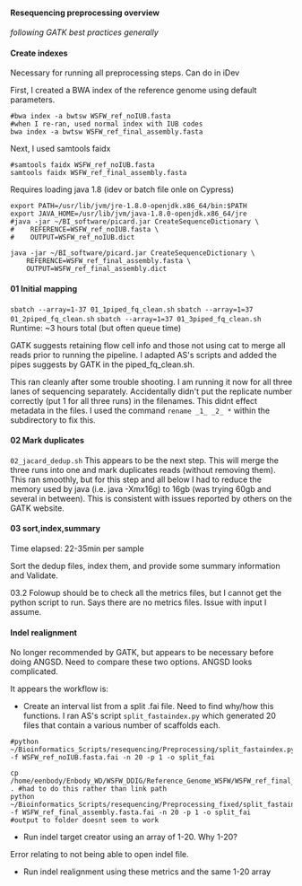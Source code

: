 #### Resequencing preprocessing overview
*following GATK best practices generally*

#### Create indexes
Necessary for running all preprocessing steps. Can do in iDev

First, I created a BWA index of the reference genome using default parameters.
```
#bwa index -a bwtsw WSFW_ref_noIUB.fasta
#when I re-ran, used normal index with IUB codes
bwa index -a bwtsw WSFW_ref_final_assembly.fasta
```

Next, I used samtools faidx
```
#samtools faidx WSFW_ref_noIUB.fasta
samtools faidx WSFW_ref_final_assembly.fasta
```

Requires loading java 1.8 (idev or batch file onle on Cypress)

```
export PATH=/usr/lib/jvm/jre-1.8.0-openjdk.x86_64/bin:$PATH
export JAVA_HOME=/usr/lib/jvm/java-1.8.0-openjdk.x86_64/jre
#java -jar ~/BI_software/picard.jar CreateSequenceDictionary \
#    REFERENCE=WSFW_ref_noIUB.fasta \
#    OUTPUT=WSFW_ref_noIUB.dict

java -jar ~/BI_software/picard.jar CreateSequenceDictionary \
    REFERENCE=WSFW_ref_final_assembly.fasta \
    OUTPUT=WSFW_ref_final_assembly.dict
```

#### 01 Initial mapping
`sbatch --array=1-37 01_1piped_fq_clean.sh`
`sbatch --array=1=37 01_2piped_fq_clean.sh`
`sbatch --array=1=37 01_3piped_fq_clean.sh`
Runtime: ~3 hours total (but often queue time)

GATK suggests retaining flow cell info and those not using cat to merge all reads prior to running the pipeline. I adapted AS's scripts and added the pipes suggests by GATK in the piped_fq_clean.sh.

This ran cleanly after some trouble shooting. I am running it now for all three lanes of sequencing separately. Accidentally didn't put the replicate number correctly (put 1 for all three runs) in the filenames. This didnt effect metadata in the files. I used the command `rename _1_ _2_ *` within the subdirectory to fix this.

#### 02 Mark duplicates
`02_jacard_dedup.sh`
This appears to be the next step. This will merge the three runs into one and mark duplicates reads (without removing them). This ran smoothly, but for this step and all below I had to reduce the memory used by java (i.e. java -Xmx16g) to 16gb (was trying 60gb and several in between). This is consistent with issues reported by others on the GATK website.

#### 03 sort,index,summary
Time elapsed: 22-35min per sample

Sort the dedup files, index them, and provide some summary information and Validate.

03.2
Folowup should be to check all the metrics files, but I cannot get the python script to run. Says there are no metrics files. Issue with input I assume.

#### Indel realignment
No longer recommended by GATK, but appears to be necessary before doing ANGSD. Need to compare these two options. ANGSD looks complicated.

It appears the workflow is:
* Create an interval list from a split .fai file. Need to find why/how this functions. I ran AS's script `split_fastaindex.py` which generated 20 files that contain a various number of scaffolds each.
```
#python ~/Bioinformatics_Scripts/resequencing/Preprocessing/split_fastaindex.py -f WSFW_ref_noIUB.fasta.fai -n 20 -p 1 -o split_fai

cp /home/eenbody/Enbody_WD/WSFW_DDIG/Reference_Genome_WSFW/WSFW_ref_final_assembly.fasta.fai . #had to do this rather than link path
python ~/Bioinformatics_Scripts/resequencing/Preprocessing_fixed/split_fastaindex.py -f WSFW_ref_final_assembly.fasta.fai -n 20 -p 1 -o split_fai
#output to folder doesnt seem to work
```
* Run indel target creator using an array of 1-20. Why 1-20?

Error relating to not being able to open indel file.

* Run indel realignment using these metrics and the same 1-20 array
